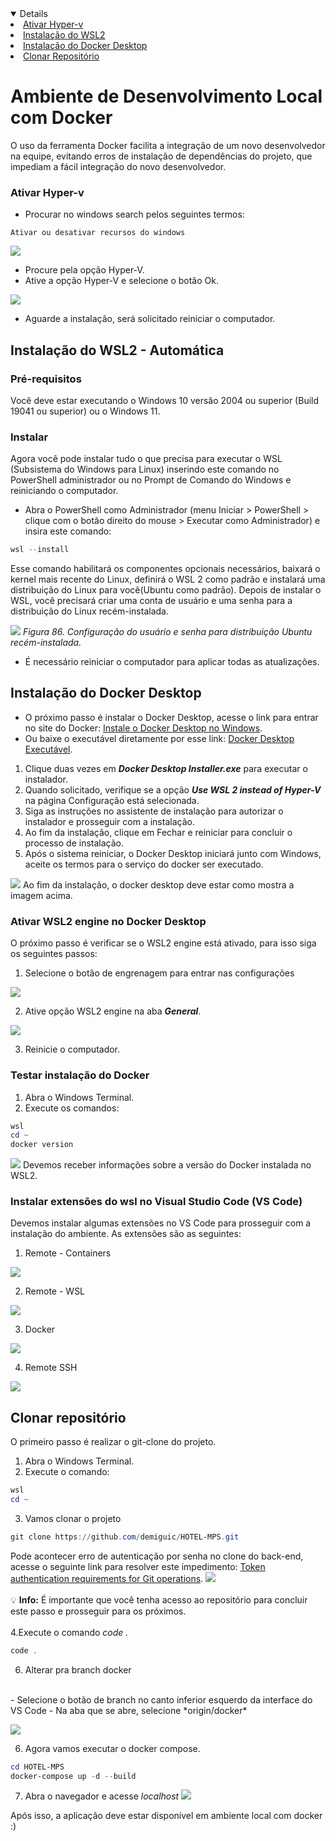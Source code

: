 <details open="open">
    <li><a href="#ativar-hyper-v">Ativar Hyper-v</a></li>
    <li><a href="#instalação-do-wsl2---automática">Instalação do WSL2</a></li>
    <li><a href="#instalação-do-docker-desktop">Instalação do Docker Desktop</a></li>
    <li><a href="#clonar-repositório">Clonar Repositório</a></li>
  </ol>
</details>

# Ambiente de Desenvolvimento Local com Docker
O uso da ferramenta Docker facilita a integração de um novo desenvolvedor na equipe, evitando erros de instalação de dependências do projeto, que impediam a fácil integração do novo desenvolvedor.
### Ativar Hyper-v
- Procurar no windows search pelos seguintes termos:
```
Ativar ou desativar recursos do windows
```
![](https://i.imgur.com/TUGfZ31.png)

- Procure pela opção Hyper-V.
- Ative a opção Hyper-V e selecione o botão Ok.

![](https://i.imgur.com/QjrpfC1.png)

- Aguarde a instalação, será solicitado reiniciar o computador.

## Instalação do WSL2 - Automática
### Pré-requisitos
Você deve estar executando o Windows 10 versão 2004 ou superior (Build 19041 ou superior) ou o Windows 11.

### Instalar
Agora você pode instalar tudo o que precisa para executar o WSL (Subsistema do Windows para Linux) inserindo este comando no PowerShell administrador ou no Prompt de Comando do Windows e reiniciando o computador.
- Abra o PowerShell como Administrador (menu Iniciar > PowerShell > clique com o botão direito do mouse > Executar como Administrador) e insira este comando:
~~~powershell
wsl --install
~~~
Esse comando habilitará os componentes opcionais necessários, baixará o kernel mais recente do Linux, definirá o WSL 2 como padrão e instalará uma distribuição do Linux para você(Ubuntu como padrão).
Depois de instalar o WSL, você precisará criar uma conta de usuário e uma senha para a distribuição do Linux recém-instalada.

![](https://i.imgur.com/TmnqQK3.png)
*Figura 86. Configuração do usuário e senha para distribuição Ubuntu recém-instalada.*

- É necessário reiniciar o computador para aplicar todas as atualizações.

## Instalação do Docker Desktop
- O próximo passo é instalar o Docker Desktop, acesse o link para entrar no site do Docker: [Instale o Docker Desktop no Windows](https://docs.docker.com/desktop/windows/install/).
- Ou baixe o executável diretamente por esse link:  [Docker Desktop Executável](https://desktop.docker.com/win/main/amd64/Docker%20Desktop%20Installer.exe).
1. Clique duas vezes em ***Docker Desktop Installer.exe*** para executar o instalador.
2. Quando solicitado, verifique se a opção ***Use WSL 2 instead of Hyper-V*** na página Configuração está selecionada.
3. Siga as instruções no assistente de instalação para autorizar o instalador e prosseguir com a instalação.
4. Ao fim da instalação, clique em Fechar e reiniciar para concluir o processo de instalação.
5. Após o sistema reiniciar, o Docker Desktop iniciará junto com Windows, aceite os termos para o serviço do docker ser executado.<br>

![](https://i.imgur.com/WmfUvrB.png)
Ao fim da instalação, o docker desktop deve estar como mostra a imagem acima.

### Ativar WSL2 engine no Docker Desktop
O próximo passo é verificar se o WSL2 engine está ativado, para isso siga os seguintes passos:
1. Selecione o botão de engrenagem para entrar nas configurações

![](https://i.imgur.com/RvlHuiC.png)

2. Ative opção WSL2 engine na aba ***General***.

![](https://i.imgur.com/LOdxwMM.png)

3. Reinicie o computador.

### Testar instalação do Docker

1. Abra o Windows Terminal.
2. Execute os comandos:
~~~powershell
wsl
cd ~
docker version
~~~
![](https://i.imgur.com/qDhVBqb.png)
Devemos receber informações sobre a versão do Docker instalada no WSL2.

### Instalar extensões do wsl no Visual Studio Code (VS Code)
Devemos instalar algumas extensões no VS Code para prosseguir com a instalação do ambiente. As extensões são as seguintes:
1. Remote - Containers

![](https://i.imgur.com/jo4KDJU.png)

2. Remote - WSL

![](https://i.imgur.com/NZTzZiI.png)

3. Docker

![](https://i.imgur.com/m4DqAfv.png)

4. Remote SSH

![](https://i.imgur.com/rV5MIl8.png)

## Clonar repositório
O primeiro passo é realizar o git-clone do projeto.
1. Abra o Windows Terminal.
2. Execute o comando:
~~~powershell
wsl
cd ~
~~~
3. Vamos clonar o projeto
~~~powershell
git clone https://github.com/demiguic/HOTEL-MPS.git
~~~
Pode acontecer erro de autenticação por senha no clone do back-end, acesse o seguinte link para resolver este impedimento: [Token authentication requirements for Git operations](https://github.blog/2020-12-15-token-authentication-requirements-for-git-operations/).
![](https://i.imgur.com/yJx5wBD.png)
<br><br>
:bulb: **Info:** É importante que você tenha acesso ao repositório para concluir este passo e prosseguir para os próximos.<br><br>
4.Execute o comando *code .*
~~~powershell
code .
~~~

6. Alterar pra branch docker
<br>
    - Selecione o botão de branch no canto inferior esquerdo da interface do VS Code
    - Na aba que se abre, selecione *origin/docker*
    <br>

![](https://i.imgur.com/D3oUiIx.png)

6. Agora vamos executar o docker compose.
~~~powershell
cd HOTEL-MPS
docker-compose up -d --build
~~~

7. Abra o navegador e acesse *localhost*
![](https://i.imgur.com/CNIBxcN.png)

Após isso, a aplicação deve estar disponível em ambiente local com docker
:)

